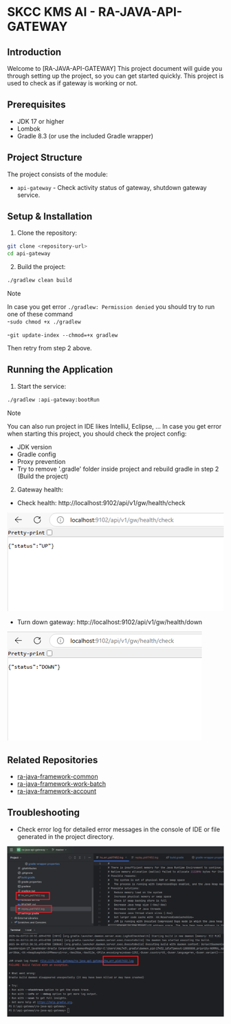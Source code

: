 # SKCC KMS AI - RA-JAVA-API-GATEWAY

## Introduction

Welcome to [RA-JAVA-API-GATEWAY] This project document will guide you through setting up the project, so you can get started quickly.
This project is used to check as if gateway is working or not.

## Prerequisites

- JDK 17 or higher
- Lombok
- Gradle 8.3 (or use the included Gradle wrapper)

## Project Structure

The project consists of the module:

- `api-gateway` - Check activity status of gateway, shutdown gateway service.

## Setup & Installation

1. Clone the repository:

```bash
git clone <repository-url>
cd api-gateway
```

2. Build the project:

```bash
./gradlew clean build
```

> [!NOTE]
> 
> In case you get error `./gradlew: Permission denied` you should try to run one of these command  
>    -``sudo chmod +x ./gradlew``
>    
>    -``git update-index --chmod=+x gradlew``

Then retry from step 2 above.

## Running the Application

1. Start the service:

```bash
./gradlew :api-gateway:bootRun
```

> [!NOTE]
> 
> You can also run project in IDE likes IntelliJ, Eclipse, ...
> In case you get error when starting this project, you should check the project config:
> - JDK version 
> - Gradle config
> - Proxy prevention
> - Try to remove '.gradle' folder inside project and rebuild gradle in step 2 (Build the project)

2. Gateway health:

- Check health: http://localhost:9102/api/v1/gw/health/check

![health check](docs/imgs/gateway-up.png)

- Turn down gateway: http://localhost:9102/api/v1/gw/health/down

![shutdown gateway](docs/imgs/gateway-down.png)

## Related Repositories

- [ra-java-framework-common](https://github.com/skccmygit/ra-java-framework-common)
- [ra-java-framework-work-batch](https://github.com/skccmygit/ra-java-framework-work-batch)
- [ra-java-framework-account](https://github.com/skccmygit/ra-java-framework-account)

## Troubleshooting

- Check  error log for detailed error messages in the console of IDE or file generated in the project directory.

![gradle error](docs/imgs/gradle-log.png)
